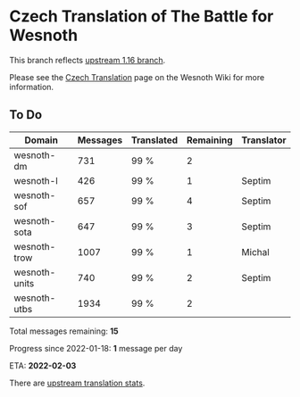 # Czech Translation of The Battle for Wesnoth

This branch reflects [upstream 1.16 branch](https://github.com/wesnoth/wesnoth/tree/1.16).

Please see the [Czech Translation](https://wiki.wesnoth.org/CzechTranslation) page on the Wesnoth Wiki for more information.

## To Do

Domain | Messages | Translated | Remaining | Translator
------ | -------- | ---------- | --------- | ----------
wesnoth-dm | 731 | 99 % | 2 |
wesnoth-l | 426 | 99 % | 1 | Septim
wesnoth-sof | 657 | 99 % | 4 | Septim
wesnoth-sota | 647 | 99 % | 3 | Septim
wesnoth-trow | 1007 | 99 % | 1 | Michal
wesnoth-units | 740 | 99 % | 2 | Septim
wesnoth-utbs | 1934 | 99 % | 2 |

Total messages remaining: **15**

Progress since 2022-01-18: **1** message per day

ETA: **2022-02-03**

There are [upstream translation stats](https://www.wesnoth.org/gettext/?view=langs&version=branch&lang=cs).
